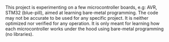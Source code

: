 This project is experimenting on a few microcontroller boards, e.g: AVR, STM32 (blue-pill), aimed at learning bare-metal programming. The code may not be accurate to be used for any specific project. It is neither optimized nor verified for any operation. It is only meant for learning how each microcontroller works under the hood using bare-metal programming (no libraries).
